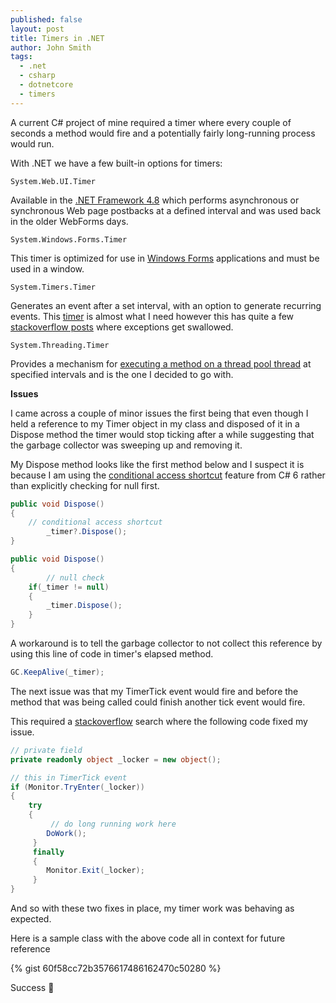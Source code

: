```yaml
---
published: false
layout: post
title: Timers in .NET
author: John Smith
tags:
  - .net
  - csharp
  - dotnetcore
  - timers
---
```

A current C# project of mine required a timer where every couple of seconds a method would fire and a potentially fairly long-running process would run.

With .NET we have a few built-in options for timers: 

`System.Web.UI.Timer`

Available in the [.NET Framework 4.8](https://docs.microsoft.com/en-us/dotnet/api/system.web.ui.timer?redirectedfrom=MSDN&view=netframework-4.8&viewFallbackFrom=netcore-3.1) which performs asynchronous or synchronous Web page postbacks at a defined interval and was used back in the older WebForms days.

`System.Windows.Forms.Timer`

This timer is optimized for use in [Windows Forms](https://docs.microsoft.com/en-us/dotnet/api/system.windows.forms.timer?view=netcore-3.1) applications and must be used in a window.

`System.Timers.Timer` 

Generates an event after a set interval, with an option to generate recurring events. This [timer](https://docs.microsoft.com/en-us/dotnet/api/system.timers.timer?redirectedfrom=MSDN&view=netcore-3.1) is almost what I need however this has quite a few [stackoverflow posts](https://stackoverflow.com/questions/46176486/system-timers-timer-crashes-on-exception-thrown) where exceptions get swallowed. 

`System.Threading.Timer`

Provides a mechanism for [executing a method on a thread pool thread](https://docs.microsoft.com/en-us/dotnet/api/system.threading.timer?redirectedfrom=MSDN&view=netcore-3.1) at specified intervals and is the one I decided to go with. 

**Issues**

I came across a couple of minor issues the first being that even though I held a reference to my Timer object in my class and disposed of it in a Dispose method the timer would stop ticking after a while suggesting that the garbage collector was sweeping up and removing it. 

My Dispose method looks like the first method below and I suspect it is because I am using the [conditional access shortcut](https://www.c-sharpcorner.com/code/275/conditional-access-in-C-Sharp-6-0.aspx) feature from C# 6 rather than explicitly checking for null first.

```cs
public void Dispose()
{ 
	// conditional access shortcut
    	_timer?.Dispose(); 
} 

public void Dispose()
{ 
    	// null check
	if(_timer != null)
	{
		_timer.Dispose(); 
	}
} 
```
A workaround is to tell the garbage collector to not collect this reference by using this line of code in timer's elapsed method.

```cs
GC.KeepAlive(_timer);
```

The next issue was that my TimerTick event would fire and before the method that was being called could finish another tick event would fire.  

This required a [stackoverflow](https://stackoverflow.com/a/13267259/2041) search where the following code fixed my issue.

```cs
// private field
private readonly object _locker = new object();

// this in TimerTick event
if (Monitor.TryEnter(_locker))
{
	try
	{
		 // do long running work here
	 	DoWork();
	 }
	 finally
	 {
	 	Monitor.Exit(_locker);
	 }
}
```
And so with these two fixes in place, my timer work was behaving as expected. 

Here is a sample class with the above code all in context for future reference

{% gist 60f58cc72b3576617486162470c50280 %}

Success 🎉
